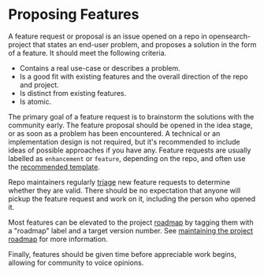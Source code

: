 # Proposing Features

A feature request or proposal is an issue opened on a repo in opensearch-project that states an end-user problem, and proposes a solution in the form of a feature. It should meet the following criteria.

- Contains a real use-case or describes a problem.
- Is a good fit with existing features and the overall direction of the repo and project.
- Is distinct from existing features.
- Is atomic.

The primary goal of a feature request is to brainstorm the solutions with the community early. The feature proposal should be opened in the idea stage, or as soon as a problem has been encountered. A technical or an implementation design is not required, but it's recommended to include ideas of possible approaches if you have any. Feature requests are usually labelled as `enhancement` or `feature`, depending on the repo, and often use the [recommended template](.github/ISSUE_TEMPLATE/FEATURE_REQUEST_TEMPLATE.md).

Repo maintainers regularly [triage](TRIAGING.md) new feature requests to determine whether they are valid. There should be no expectation that anyone will pickup the feature request and work on it, including the person who opened it.

Most features can be elevated to the project [roadmap](https://github.com/orgs/opensearch-project/projects/1) by tagging them with a "roadmap" label and a target version number. See [maintaining the project roadmap](RESPONSIBILITIES.md#manage-roadmap) for more information.

Finally, features should be given time before appreciable work begins, allowing for community to voice opinions.
